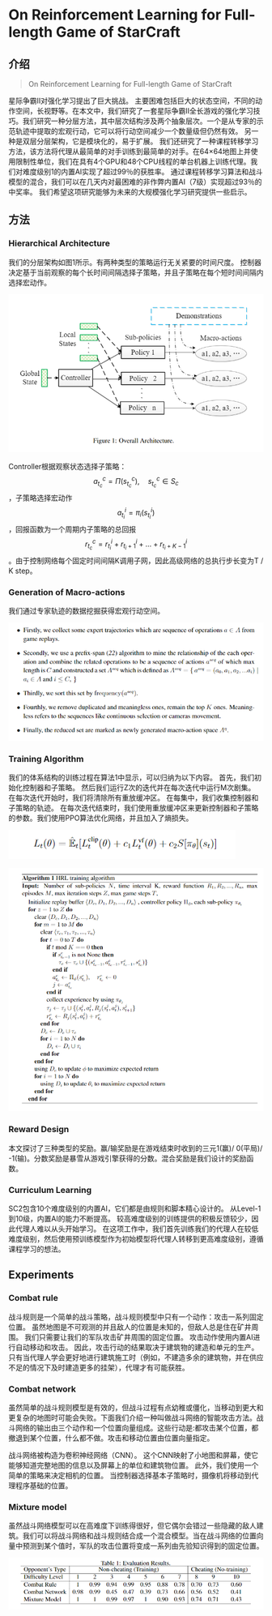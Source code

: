 # On Reinforcement Learning for Full-length Game of StarCraft

## 介绍

> On Reinforcement Learning for Full-length Game of StarCraft

星际争霸II对强化学习提出了巨大挑战。 主要困难包括巨大的状态空间，不同的动作空间，长视野等。在本文中，我们研究了一套星际争霸II全长游戏的强化学习技巧。我们研究一种分层方法，其中层次结构涉及两个抽象层次。一个是从专家的示范轨迹中提取的宏观行动，它可以将行动空间减少一个数量级但仍然有效。 另一种是双层分层架构，它是模块化的，易于扩展。 我们还研究了一种课程转移学习方法，该方法将代理从最简单的对手训练到最简单的对手。在64×64地图上并使用限制性单位，我们在具有4个GPU和48个CPU线程的单台机器上训练代理。我们对难度级别1的内置AI实现了超过99％的获胜率。 通过课程转移学习算法和战斗模型的混合，我们可以在几天内对最困难的非作弊内置AI（7级）实现超过93％的中奖率。 我们希望这项研究能够为未来的大规模强化学习研究提供一些启示。

## 方法

### Hierarchical Architecture

我们的分层架构如图1所示。有两种类型的策略运行无关紧要的时间尺度。 控制器决定基于当前观察的每个长时间间隔选择子策略，并且子策略在每个短时间间隔内选择宏动作。

![](../../.gitbook/assets/image%20%28152%29.png)

Controller根据观察状态选择子策略： $$a_{t_{c}}^{c}=\Pi\left(s_{t_{c}}^{c}\right), \quad s_{t_{c}}^{c} \in S_{c}$$ ，子策略选择宏动作 $$a_{t_{i}}^{i}=\pi_{i}\left(s_{t_{i}}^{i}\right)$$ ，回报函数为一个周期内子策略的总回报 $$r_{t_{c}}^{c}=r_{t_{i}}^{i}+r_{t_{i}+1}^{i}+\ldots+r_{t_{i}+K-1}^{i}$$ 。由于控制网络每个固定时间间隔K调用子网，因此高级网络的总执行步长变为T / K step。

### Generation of Macro-actions

我们通过专家轨迹的数据挖掘获得宏观行动空间。

![](../../.gitbook/assets/image%20%28160%29.png)

### Training Algorithm

我们的体系结构的训练过程在算法1中显示，可以归纳为以下内容。 首先，我们初始化控制器和子策略。 然后我们运行Z次的迭代并在每次迭代中运行M次剧集。 在每次迭代开始时，我们将清除所有重放缓冲区。 在每集中，我们收集控制器和子策略的轨迹。 在每次迭代结束时，我们使用重放缓冲区来更新控制器和子策略的参数。我们使用PPO算法优化网络，并且加入了熵损失。

![](../../.gitbook/assets/image%20%2872%29.png)

![](../../.gitbook/assets/image%20%2869%29.png)

### Reward Design

本文探讨了三种类型的奖励。赢/输奖励是在游戏结束时收到的三元1\(赢\)/ 0\(平局\)/ -1\(输\)。分数奖励是暴雪从游戏引擎获得的分数。混合奖励是我们设计的奖励函数。

### Curriculum Learning

SC2包含10个难度级别的内置AI，它们都是由规则和脚本精心设计的。 从Level-1到10级，内置AI的能力不断提高。 较高难度级别的训练提供的积极反馈较少，因此代理人难以从头开始学习。 在这项工作中，我们首先训练我们的代理人在较低难度级别，然后使用预训练模型作为初始模型将代理人转移到更高难度级别，遵循课程学习的想法。

## Experiments

### Combat rule

战斗规则是一个简单的战斗策略，战斗规则模型中只有一个动作：攻击一系列固定位置。 虽然地图是不可观测的并且敌人的位置是未知的，但敌人总是住在矿井周围。 我们只需要让我们的军队攻击矿井周围的固定位置。 攻击动作使用内置AI进行自动移动和攻击。 因此，攻击行动的结果取决于建筑物的建造和单元的生产。 只有当代理人学会更好地进行建筑施工时（例如，不建造多余的建筑物，并在供应不足的情况下及时建造更多的挂架），代理才有可能获胜。

### Combat network

虽然简单的战斗规则模型是有效的，但战斗过程有点幼稚或僵化，当移动到更大和更复杂的地图时可能会失败。下面我们介绍一种叫做战斗网络的智能攻击方法。战斗网络的输出由三个动作和一个位置向量组成。这些行动是:都攻击某个位置，都撤退到某个位置，什么都不做。攻击和移动位置由位置向量指定。

战斗网络被构造为卷积神经网络（CNN）。 这个CNN映射了小地图和屏幕，使它能够知道完整地图的信息以及屏幕上的单位和建筑物位置。 此外，我们使用一个简单的策略来决定相机的位置。 当控制器选择基本子策略时，摄像机将移动到代理程序基础的位置。

### Mixture model

虽然战斗网络模型可以在高难度下训练得很好，但它偶尔会错过一些隐藏的敌人建筑。我们可以将战斗网络和战斗规则结合成一个混合模型。当在战斗网络的位置向量中预测到某个值时，军队的攻击位置将变成一系列由先验知识得到的固定位置。

![](../../.gitbook/assets/image%20%28146%29.png)





